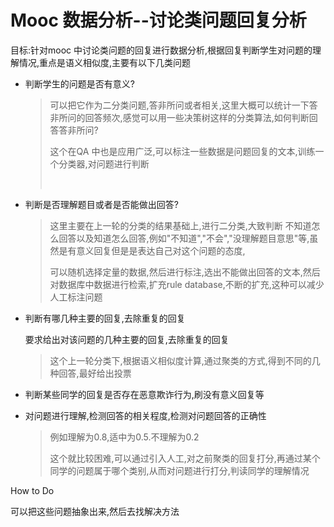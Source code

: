 # Mooc 数据分析--讨论类问题回复分析

目标:针对mooc 中讨论类问题的回复进行数据分析,根据回复判断学生对问题的理解情况,重点是语义相似度,主要有以下几类问题

- 判断学生的问题是否有意义?

  > 可以把它作为二分类问题,答非所问或者相关,这里大概可以统计一下答非所问的回答频次,感觉可以用一些决策树这样的分类算法,如何判断回答答非所问?
  >
  > 这个在QA 中也是应用广泛,可以标注一些数据是问题回复的文本,训练一个分类器,对问题进行判断
  >
  > ​

- 判断是否理解题目或者是否能做出回答?

  > 这里主要在上一轮的分类的结果基础上,进行二分类,大致判断 不知道怎么回答以及知道怎么回答,例如"不知道","不会","没理解题目意思"等,虽然是有意义回复但是是表达自己对这个问题的态度,
  >
  > 可以随机选择定量的数据,然后进行标注,选出不能做出回答的文本,然后对数据库中数据进行检索,扩充rule database,不断的扩充,这种可以减少人工标注问题

- 判断有哪几种主要的回复,去除重复的回复

  要求给出对该问题的几种主要的回复,去除重复的回复

  > 这个上一轮分类下,根据语义相似度计算,通过聚类的方式,得到不同的几种回答,最好给出投票

- 判断某些同学的回复是否存在恶意欺诈行为,刷没有意义回复等

- 对问题进行理解,检测回答的相关程度,检测对问题回答的正确性

  > 例如理解为0.8,适中为0.5.不理解为0.2
  >
  > 这个就比较困难,可以通过引入人工,对之前聚类的回复打分,再通过某个同学的问题属于哪个类别,从而对问题进行打分,判读同学的理解情况

How to Do

可以把这些问题抽象出来,然后去找解决方法

